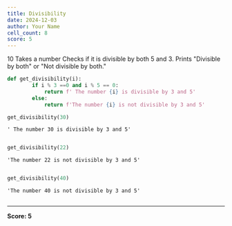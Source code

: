 ```yaml
---
title: Divisibility
date: 2024-12-03
author: Your Name
cell_count: 8
score: 5
---
```


10
Takes a number 
Checks if it is divisible by both 5 and 3.
Prints "Divisible by both" or "Not divisible by both."


```python
def get_divisibility(i):
        if i % 3 ==0 and i % 5 == 0:
            return f' The number {i} is divisible by 3 and 5'
        else:
            return f'The number {i} is not divisible by 3 and 5'
```


```python
get_divisibility(30)
```




    ' The number 30 is divisible by 3 and 5'




```python

```


```python
get_divisibility(22)
```




    'The number 22 is not divisible by 3 and 5'




```python

```


```python
get_divisibility(40)
```




    'The number 40 is not divisible by 3 and 5'




```python

```


---
**Score: 5**
